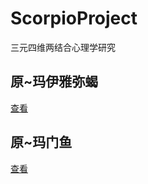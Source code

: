 # ScorpioProject
三元四维两结合心理学研究

## 原~玛伊雅弥蝎
[查看](https://github.com/txsrht886/Original-MayiyamiScorpion)
## 原~玛门鱼
[查看](https://github.com/txsrht886/Pisces)
